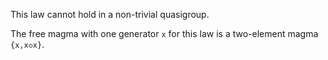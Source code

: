 This law cannot hold in a non-trivial quasigroup.

The free magma with one generator `x` for this law is a two-element magma `{x,x◇x}`.
